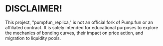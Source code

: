 # DISCLAIMER!

This project, "pumpfun_replica," is not an official fork of Pump.fun or an affiliated contract. It is solely intended for educational purposes to explore the mechanics of bonding curves, their impact on price action, and migration to liquidity pools.
